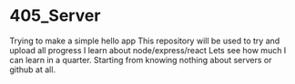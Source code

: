 # 405_Server
Trying to make a simple hello app
This repository will be used to try and upload all progress I learn about node/express/react
Lets see how much I can learn in a quarter. Starting from knowing nothing about servers or github at all. 
